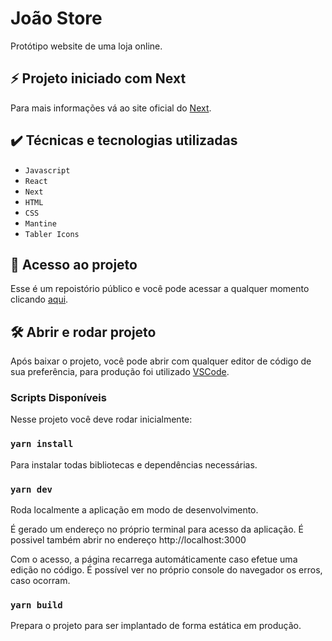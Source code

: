 # João Store

Protótipo website de uma loja online.

## ⚡ Projeto iniciado com Next

Para mais informações vá ao site oficial do <a href="https://nextjs.org/">Next</a>.

## ✔️ Técnicas e tecnologias utilizadas

- `Javascript`
- `React`
- `Next`
- `HTML`
- `CSS`
- `Mantine`
- `Tabler Icons`

## 📁 Acesso ao projeto

Esse é um repoistório público e você pode acessar a qualquer momento clicando <a href="https://github.com/jmarquesm/joao-store">aqui</a>.

## 🛠️ Abrir e rodar projeto

Após baixar o projeto, você pode abrir com qualquer editor de código de sua preferência, para produção foi utilizado <a href="https://code.visualstudio.com">VSCode</a>.

### Scripts Disponíveis

Nesse projeto você deve rodar inicialmente:

### `yarn install`

Para instalar todas bibliotecas e dependências necessárias.

### `yarn dev`

Roda localmente a aplicação em modo de desenvolvimento.

É gerado um endereço no próprio terminal para acesso da aplicação.
É possivel também abrir no endereço http://localhost:3000

Com o acesso, a página recarrega automáticamente caso efetue uma edição no código.
É possível ver no próprio console do navegador os erros, caso ocorram.

### `yarn build`

Prepara o projeto para ser implantado de forma estática em produção.
